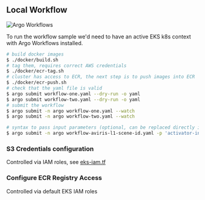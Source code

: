 ## Local Workflow

![Argo Workflows](https://argoproj.github.io/argo-workflows/assets/argo.png)

To run the workflow sample we'd need to have an active EKS k8s context with Argo Workflows installed.

```bash
# build docker images
$ ./docker/build.sh
# tag them, requires correct AWS credentials
$ ./docker/ecr-tag.sh
# cluster has access to ECR, the next step is to push images into ECR
$ ./docker/ecr-push.sh
# check that the yaml file is valid
$ argo submit workflow-one.yaml --dry-run -o yaml
$ argo submit workflow-two.yaml --dry-run -o yaml
# submit the workflow
$ argo submit -n argo workflow-one.yaml --watch 
$ argo submit -n argo workflow-two.yaml --watch 

# syntax to pass input parameters (optional, can be replaced directly in the yaml file)
$ argo submit -n argo workflow-aviris-l1-scene-id.yaml -p 'activator-input=["aviris_f130329t01p00r06_sc01"]' --watch
```

### S3 Credentials configuration

Controlled via IAM roles, see [eks-iam.tf](../../terraform/eks-iam.tf)

### Configure ECR Registry Access

Controlled via default EKS IAM roles
